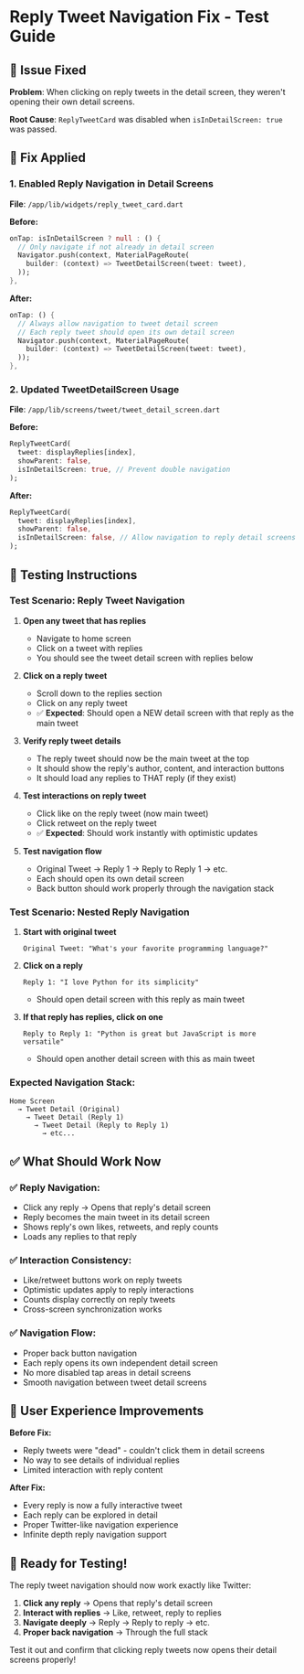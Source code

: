 # Reply Tweet Navigation Fix - Test Guide

## 🎯 Issue Fixed
**Problem**: When clicking on reply tweets in the detail screen, they weren't opening their own detail screens.

**Root Cause**: `ReplyTweetCard` was disabled when `isInDetailScreen: true` was passed.

## 🔧 Fix Applied

### 1. Enabled Reply Navigation in Detail Screens
**File**: `/app/lib/widgets/reply_tweet_card.dart`

**Before:**
```dart
onTap: isInDetailScreen ? null : () {
  // Only navigate if not already in detail screen
  Navigator.push(context, MaterialPageRoute(
    builder: (context) => TweetDetailScreen(tweet: tweet),
  ));
},
```

**After:**
```dart
onTap: () {
  // Always allow navigation to tweet detail screen
  // Each reply tweet should open its own detail screen
  Navigator.push(context, MaterialPageRoute(
    builder: (context) => TweetDetailScreen(tweet: tweet),
  ));
},
```

### 2. Updated TweetDetailScreen Usage
**File**: `/app/lib/screens/tweet/tweet_detail_screen.dart`

**Before:**
```dart
ReplyTweetCard(
  tweet: displayReplies[index],
  showParent: false,
  isInDetailScreen: true, // Prevent double navigation
);
```

**After:**
```dart
ReplyTweetCard(
  tweet: displayReplies[index],
  showParent: false,
  isInDetailScreen: false, // Allow navigation to reply detail screens
);
```

## 🧪 Testing Instructions

### Test Scenario: Reply Tweet Navigation

1. **Open any tweet that has replies**
   - Navigate to home screen
   - Click on a tweet with replies
   - You should see the tweet detail screen with replies below

2. **Click on a reply tweet**
   - Scroll down to the replies section
   - Click on any reply tweet
   - ✅ **Expected**: Should open a NEW detail screen with that reply as the main tweet

3. **Verify reply tweet details**
   - The reply tweet should now be the main tweet at the top
   - It should show the reply's author, content, and interaction buttons
   - It should load any replies to THAT reply (if they exist)

4. **Test interactions on reply tweet**
   - Click like on the reply tweet (now main tweet)
   - Click retweet on the reply tweet
   - ✅ **Expected**: Should work instantly with optimistic updates

5. **Test navigation flow**
   - Original Tweet → Reply 1 → Reply to Reply 1 → etc.
   - Each should open its own detail screen
   - Back button should work properly through the navigation stack

### Test Scenario: Nested Reply Navigation

1. **Start with original tweet**
   ```
   Original Tweet: "What's your favorite programming language?"
   ```

2. **Click on a reply**
   ```
   Reply 1: "I love Python for its simplicity"
   ```
   - Should open detail screen with this reply as main tweet

3. **If that reply has replies, click on one**
   ```
   Reply to Reply 1: "Python is great but JavaScript is more versatile"
   ```
   - Should open another detail screen with this as main tweet

### Expected Navigation Stack:
```
Home Screen 
  → Tweet Detail (Original) 
    → Tweet Detail (Reply 1) 
      → Tweet Detail (Reply to Reply 1)
        → etc...
```

## ✅ What Should Work Now

### ✅ Reply Navigation:
- Click any reply → Opens that reply's detail screen
- Reply becomes the main tweet in its detail screen
- Shows reply's own likes, retweets, and reply counts
- Loads any replies to that reply

### ✅ Interaction Consistency:
- Like/retweet buttons work on reply tweets
- Optimistic updates apply to reply interactions
- Counts display correctly on reply tweets
- Cross-screen synchronization works

### ✅ Navigation Flow:
- Proper back button navigation
- Each reply opens its own independent detail screen  
- No more disabled tap areas in detail screens
- Smooth navigation between tweet detail screens

## 🚀 User Experience Improvements

**Before Fix:**
- Reply tweets were "dead" - couldn't click them in detail screens
- No way to see details of individual replies
- Limited interaction with reply content

**After Fix:**
- Every reply is now a fully interactive tweet
- Each reply can be explored in detail
- Proper Twitter-like navigation experience
- Infinite depth reply navigation support

## 🎉 Ready for Testing!

The reply tweet navigation should now work exactly like Twitter:
1. **Click any reply** → Opens that reply's detail screen
2. **Interact with replies** → Like, retweet, reply to replies
3. **Navigate deeply** → Reply → Reply to reply → etc.
4. **Proper back navigation** → Through the full stack

Test it out and confirm that clicking reply tweets now opens their detail screens properly!